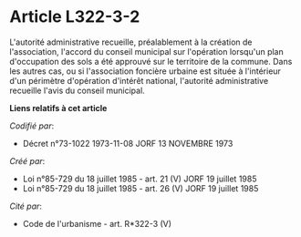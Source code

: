 # Article L322-3-2

L'autorité administrative recueille, préalablement à la création de l'association, l'accord du conseil municipal sur
l'opération lorsqu'un plan d'occupation des sols a été approuvé sur le territoire de la commune. Dans les autres cas, ou si
l'association foncière urbaine est située à l'intérieur d'un périmètre d'opération d'intérêt national, l'autorité
administrative recueille l'avis du conseil municipal.

**Liens relatifs à cet article**

_Codifié par_:

  - Décret n°73-1022 1973-11-08 JORF 13 NOVEMBRE 1973

_Créé par_:

  - Loi n°85-729 du 18 juillet 1985 - art. 21 (V) JORF 19 juillet 1985
  - Loi n°85-729 du 18 juillet 1985 - art. 26 (V) JORF 19 juillet 1985

_Cité par_:

  - Code de l'urbanisme - art. R*322-3 (V)
